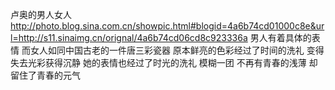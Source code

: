 卢奥的男人女人
http://photo.blog.sina.com.cn/showpic.html#blogid=4a6b74cd01000c8e&url=http://s11.sinaimg.cn/orignal/4a6b74cd06cd8c923336a
男人有着具体的表情
而女人如同中国古老的一件唐三彩瓷器
原本鲜亮的色彩经过了时间的洗礼
变得失去光彩获得沉静
她的表情也经过了时光的洗礼
模糊一团
不再有青春的浅薄
却留住了青春的元气
